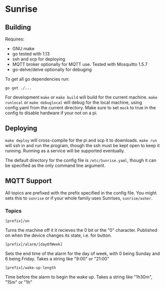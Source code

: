 # Sunrise

## Building

Requires:

- GNU make
- go tested with 1.13
- ssh and scp for deploying
- MQTT broker optionally for MQTT use. Tested with Mosquitto 1.5.7
- go-delve/delve optionally for debuging

To get all go dependencies run:

```
go get ./...
```

For development `make` or `make build` will build for the current machine.
`make runlocal` or `make debuglocal` will debug for the local machine, using config.yaml
from the current directory. Make sure to set `mock` to true in the config to disable
hardware if your not on a pi.

## Deploying

`make deploy` will cross-compile for the pi and scp it to downloads. `make run` will
ssh in and run the program, though the ssh must be kept open to keep it running. Running
as a service will be supported eventually.

The default directory for the config file is `/etc/Sunrise.yaml`, though it can be specified
as the only command line argument.

## MQTT Support

All topics are prefixed with the prefix specified in the config file. You might sets this to
`sunrise` or if your whole family uses Sunrises, `sunrise/asher`.

### Topics

```[prefix]/on```

Turns the machine off it it recieves the 0 bit or the "0" character. Published on when
the device changes its state, i.e. for button.

```
[prefix]/alarm/[dayOfWeek]
```

Sets the end time of the alarm for the day of week, with 0 being Sunday and 6 being Friday.
Takes a string like "9:00" or "21:00"

```[prefix]/wake-up-length```

Time before the alarm to begin the wake up. Takes a string like "1h30m", "15m" or "1h"
